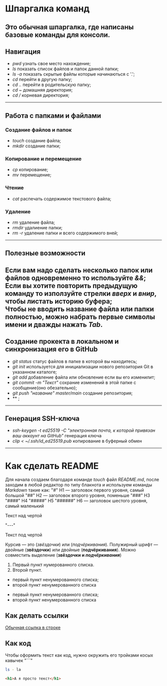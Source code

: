 # Шпаргалка команд
Это обычная шпаргалка, где написаны базовые команды для консоли.
---


## Навигация 
- *pwd* узнать свое место нахождение;<br> 
- *ls* показать список файлов и папок данной папки;<br>
- *ls -a*  показать скрытые файлы которые начинаються с '.';<br>
- *cd* перейти в другую папку;<br>
- *cd ..* перейти в родительскую папку;<br>
- *cd ~* домашняя директория;<br>
- *cd /* корневая директория;<br>
---


## Работа с папками и файлами
### Создание файлов и папок
- *touch* создание файла;<br>
- *mkdir* создание папки;<br>
### Копирование и перемещение
- *cp* копирование;<br>
- *mv* перемещение;<br>
### Чтение
- *cat* распечать содержимое текстового файла;<br>
### Удаление
- *rm* удаление файла;<br>
- *rmdir* удалиение папки;<br>
- *rm -r* удаление папки и всего содержимого вней;<br>
---


## Полезные возможности
Если вам надо сделать несколько папок или файлов одновременно то используйте _&&_;<br>
Если вы хотите повторить предыдущую команду то използуйте стрелки _вверх_ и _вниp_, чтобы листать историю буфера;<br>
Чтобы не вводить название файла или папки полностью, можно набрать первые символы имени и дважды нажать _Tab_.<br>
---


## Создание прокекта в локальном и синхронизация его в GitHub
- *git status* статус файлов в папке в которой вы находитесь;<br>
- *git init* используется для инициализации нового репозитория Git в указанном каталоге;<br>
- *git add* добавление файла или обновление если вы его изменилит;<br>
- *git commit -m "Текст"* сохрание изменений в этой папке с сообщение(оно обезательно);<br>
- *git push "название" master/main* создание репозитория;<br>
- ** ;<br>
---


## Генерация SSH-ключа
- *ssh-keygen -t ed25519 -C "электронная почта, к которой привязан ваш аккаунт на GitHub"* генерация ключа
- *clip < ~/.ssh/id_ed25519.pub* копирование в буферный обмен
---


# Как сделать  README
Для начала создаем благодаря команде *touch* файл *README.md*, после заходим в любой редактор по типу блакнота и используем команды *Markdown* такие как:
"#" H1 — заголовок первого уровня, самый большой
"##" H2 — заголовок второго уровня, поменьше
"###" H3
"####" H4
"#####" H5
"######" H6 — заголовок шестого уровня, самый маленький 


Текст над чертой

"---"

Текст под чертой 


Курсив — это (*звёздочки*) или (_подчёркивания_). 
Полужирный шрифт — двойные (**звёздочки**) или двойные (__подчёркивания__).
Можно совместить выделение (**звёздочки и _подчёркивания_**)


1. Первый пункт нумерованного списка.
2. Второй пункт. 


* первый пункт ненумерованного списка;
* второй пункт ненумерованного списка

- первый пункт ненумерованного списка;
- второй пункт ненумерованного списка 


## Как делать ссылки
[Обычная ссылка в строке](https://www.google.com)

## Как код
Чтобы оформить текст как код, нужно окружить его тройками косых кавычек "```"
```bash
ls - la
```
```html
<h1>А я просто текст</h1>
``` 